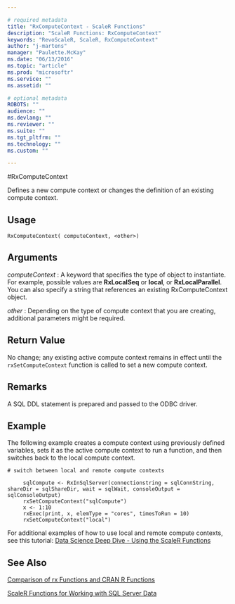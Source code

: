 ```yaml
---

# required metadata
title: "RxComputeContext - ScaleR Functions"
description: "ScaleR Functions: RxComputeContext"
keywords: "RevoScaleR, ScaleR, RxComputeContext"
author: "j-martens"
manager: "Paulette.McKay"
ms.date: "06/13/2016"
ms.topic: "article"
ms.prod: "microsoftr"
ms.service: ""
ms.assetid: ""

# optional metadata
ROBOTS: ""
audience: ""
ms.devlang: ""
ms.reviewer: ""
ms.suite: ""
ms.tgt_pltfrm: ""
ms.technology: ""
ms.custom: ""

---
```



#RxComputeContext

Defines a new compute context or changes the definition of an existing compute context.

## Usage
`RxComputeContext( computeContext, <other>)`
     
## Arguments
_computeContext_ : A keyword that specifies the type of object to instantiate. For example, possible values are **RxLocalSeq** or **local**, or **RxLocalParallel**. You can also specify a string that references an existing RxComputeContext object.
  
_other_   : Depending on the type of compute context that you are creating, additional parameters might be required.


## Return Value
No change; any existing active compute context remains in effect until the `rxSetComputeContext` function is called to set a new compute context. 


## Remarks
A SQL DDL statement is prepared and passed to the ODBC driver.


## Example

The following example creates a compute context using previously defined variables, sets it as the active compute context to run a function, and then switches back to the local compute context.
~~~~
# switch between local and remote compute contexts
     
     sqlCompute <- RxInSqlServer(connectionstring = sqlConnString, shareDir = sqlShareDir, wait = sqlWait, consoleOutput = sqlConsoleOutput)
     rxSetComputeContext("sqlCompute")
     x <- 1:10
     rxExec(print, x, elemType = "cores", timesToRun = 10)
     rxSetComputeContext("local")

~~~~

For additional examples of how to use local and remote compute contexts, see this tutorial: [Data Science Deep Dive - Using the ScaleR Functions](https://msdn.microsoft.com/en-us/library/mt637368.aspx)

## See Also
[Comparison of rx Functions and CRAN R Functions](compare-base-r-scaler-functions.md)

[ScaleR Functions for Working with SQL Server Data](functions-for-sql-server-data.md)